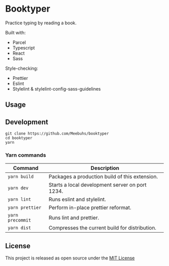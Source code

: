 # Booktyper

Practice typing by reading a book.

Built with:

- Parcel
- Typescript
- React
- Sass

Style-checking:

- Prettier
- Eslint
- Stylelint & stylelint-config-sass-guidelines

## Usage

## Development

```
git clone https://github.com/Meebuhs/booktyper
cd booktyper
yarn
```

### Yarn commands

| Command         | Description                                     |
| --------------- | ----------------------------------------------- |
| `yarn build`    | Packages a production build of this extension.  |
| `yarn dev`      | Starts a local development server on port 1234. |
| `yarn lint`     | Runs eslint and stylelint.                      |
| `yarn prettier` | Perform in-place prettier reformat.             |
| `yarn precommit`| Runs lint and prettier.                         |
| `yarn dist`     | Compresses the current build for distribution.  |

## License

This project is released as open source under the [MIT License](https://opensource.org/licenses/MIT)
